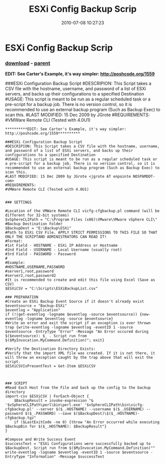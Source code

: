 ﻿---
pid:            1955
poster:         jgrote
title:          ESXi Config Backup Scrip
date:           2010-07-08 10:27:23
format:         posh
parent:         1530
parent:         1530

---

# ESXi Config Backup Scrip

### [download](1955.ps1) - [parent](1530.md)

**********EDIT: See Carter's Example, it's way simpler: http://poshcode.org/1559**********

###ESXi Configuration Backup Script
#DESCRIPION: This Script takes a CSV file with the hostname, username, and password of a list of ESXi servers, and backs up their configurations to a specified Destination
#USAGE: This script is meant to be run as a regular scheduled task or a pre-script for a backup job. There is no version control, so it is recommended to use an external backup program (Such as Backup Exec) to scan this.
#LAST MODIFIED: 15 Dec 2009 by JGrote <jgrote AT enpointe NOSPAMDOT-com>
#REQUIREMENTS: 
#VMWare Remote CLI (Tested with 4.0U1)

```posh
**********EDIT: See Carter's Example, it's way simpler: http://poshcode.org/1559**********

###ESXi Configuration Backup Script
#DESCRIPION: This Script takes a CSV file with the hostname, username, and password of a list of ESXi servers, and backs up their configurations to a specified Destination
#USAGE: This script is meant to be run as a regular scheduled task or a pre-script for a backup job. There is no version control, so it is recommended to use an external backup program (Such as Backup Exec) to scan this.
#LAST MODIFIED: 15 Dec 2009 by JGrote <jgrote AT enpointe NOSPAMDOT-com>
#REQUIREMENTS: 
#VMWare Remote CLI (Tested with 4.0U1)


### SETTINGS

#Location of the VMWare Remote CLI vicfg-cfgbackup.pl command (will be different for 32-bit systems)
$vSphereCLIPath = "C:\Program Files (x86)\VMware\VMware vSphere CLI\"
#Backup Destination Folder
$BackupDest = "E:\Backup\ESXi"
#Path to ESXi CSV File. APPLY STRICT PERMISSIONS TO THIS FILE SO THAT ONLY THE SCRIPTAND ADMINISTRATORS CAN READ IT! 
#Format: 
#1st Field - HOSTNAME - ESXi IP Address or Hostname
#2nd Field - USERNAME - Local Username (usually root)
#3rd Field - PASSWORD - Password
#
#Example:
#HOSTNAME,USERNAME,PASSWORD
#server1,root,password
#server2,root,password2
#It is recommended to create and edit this file using Excel (Save as CSV)
$ESXiCSV = "C:\Scripts\ESXiBackupList.csv"

### PREPARATION
#Create an ESXi Backup Event Source if it doesn't already exist
$eventsource = "Backup-ESXi"
$eventlog = "Application"
if (!(get-eventlog -logname $eventlog -source $eventsource)) {new-eventlog -logname $eventlog -source $eventsource}
#Write an error and exit the script if an exception is ever thrown
trap {write-eventlog -logname $eventlog -eventID 1 -source $eventsource -EntryType "Error" -Message "An Error occured during $($eventsource): $_ . Script run from $($MyInvocation.MyCommand.Definition)"; exit}

#Verify the Destination Directory Exists:
#Verify that the import XML file was created. If it is not there, it will throw an exception caught by the trap above that will exit the script.
$ESXiCSVIsPresentTest = Get-Item $ESXiCSV



### SCRIPT
#Read Each Host from the File and back up the config to the backup directory
import-csv $ESXiCSV | ForEach-Object {
    $BackupResult = invoke-expression "& '$vSphereCLIPath\perl\bin\perl.exe' '$vSphereCLIPath\bin\vicfg-cfgbackup.pl' --server $($_.HOSTNAME) --username $($_.USERNAME) --password $($_.PASSWORD) --save $($BackupDest)\$($_.HOSTNAME)-cfgbackup.tgz"
    if ($LastExitCode -ne 0) {throw "An Error occurred while executing $BackupBin for $($_.HOSTNAME): $BackupResult"}
}

#Compose and Write Success Event
$successText = "ESXi Configurations were successfully backed up to $BackupDest. Script run from $($MyInvocation.MyCommand.Definition)""
write-eventlog -logname $eventlog -eventID 1 -source $eventsource -EntryType "Information" -Message $successText
```
